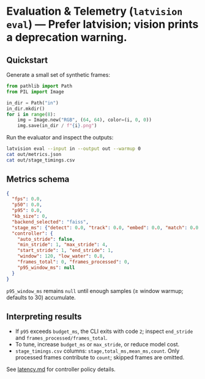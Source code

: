 # Evaluation & Telemetry (`latvision eval`) — Prefer latvision; vision prints a deprecation warning.

## Quickstart

Generate a small set of synthetic frames:

```python
from pathlib import Path
from PIL import Image

in_dir = Path("in")
in_dir.mkdir()
for i in range(8):
    img = Image.new("RGB", (64, 64), color=(i, 0, 0))
    img.save(in_dir / f"{i}.png")
```

Run the evaluator and inspect the outputs:

```bash
latvision eval --input in --output out --warmup 0
cat out/metrics.json
cat out/stage_timings.csv
```

## Metrics schema

```json
{
  "fps": 0.0,
  "p50": 0.0,
  "p95": 0.0,
  "kb_size": 0,
  "backend_selected": "faiss",
  "stage_ms": {"detect": 0.0, "track": 0.0, "embed": 0.0, "match": 0.0, "overhead": 0.0},
  "controller": {
    "auto_stride": false,
    "min_stride": 1, "max_stride": 4,
    "start_stride": 1, "end_stride": 1,
    "window": 120, "low_water": 0.8,
    "frames_total": 0, "frames_processed": 0,
    "p95_window_ms": null
  }
}
```

`p95_window_ms` remains `null` until enough samples (≥ window warmup; defaults to 30) accumulate.

## Interpreting results

- If `p95` exceeds `budget_ms`, the CLI exits with code `2`; inspect `end_stride` and `frames_processed/frames_total`.
- To tune, increase `budget_ms` or `max_stride`, or reduce model cost.
- `stage_timings.csv` columns: `stage,total_ms,mean_ms,count`. Only processed frames contribute to `count`; skipped frames are omitted.

See [latency.md](latency.md) for controller policy details.
